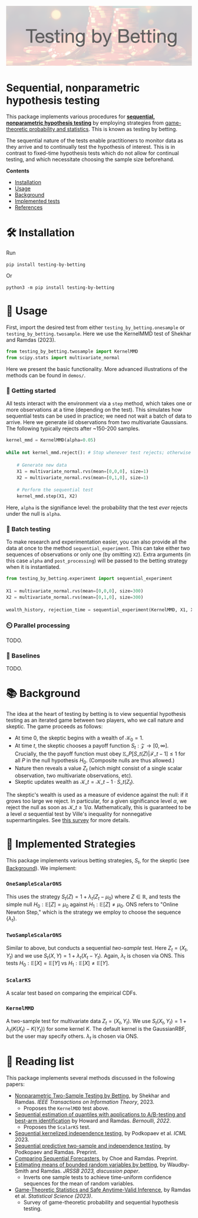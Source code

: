 ![cover image](/assets/testing_by_betting.png)

# Sequential, nonparametric hypothesis testing 

This package implements various procedures for **[sequential, nonparametric hypothesis testing](https://en.wikipedia.org/wiki/Sequential_analysis)** by employing strategies from [game-theoretic probability and statistics](https://arxiv.org/pdf/2210.01948.pdf). This is known as testing by betting. 

The sequential nature of the tests enable practitioners to monitor data as they arrive and to continually test the hypothesis of interest. This is in contrast to fixed-time hypothesis tests which do not allow for continual testing, and which necessitate choosing the sample size beforehand. 

**Contents** 
- [Installation](#installation)
- [Usage](#usage)
- [Background](#background)
- [Implemented tests](#strategies)
- [References](#bib)


# 🛠️ Installation <a id='installation'></a>

Run 

```pip install testing-by-betting```

Or 

```python3 -m pip install testing-by-betting```

# 🤖 Usage <a id='usage'></a>

First, import the desired test from either `testing_by_betting.onesample` or `testing_by_betting.twosample`. Here we use the KernelMMD test of Shekhar and Ramdas (2023). 

```python
from testing_by_betting.twosample import KernelMMD
from scipy.stats import multivariate_normal
```

Here we present the basic functionality. More advanced illustrations of the methods can be found in `demos/`. 

### 🔩 Getting started

All tests interact with the environment via a `step` method, which takes one or more observations at a time (depending on the test). This simulates how sequential tests can be used in practice; we need not wait a batch of data to arrive. Here we generate iid observations from two multivariate Gaussians.  The following typically rejects after ~150-200 samples. 

```python
kernel_mmd = KernelMMD(alpha=0.05)

while not kernel_mmd.reject(): # Stop whenever test rejects; otherwise continue. 
   
    # Generate new data 
    X1 = multivariate_normal.rvs(mean=[0,0,0], size=1)
    X2 = multivariate_normal.rvs(mean=[0,1,0], size=1)

    # Perform the sequential test   
    kernel_mmd.step(X1, X2)    
```

Here, `alpha` is the signifiance level: the probability that the test _ever_ rejects under the null is `alpha`. 


### 🧪 Batch testing

To make research and experimentation easier, you can also provide all the data at once to the method 
`sequential_experiment`. 
This can take either two sequences of observations or only one (by omitting `X2`). 
Extra arguments (in this case `alpha` and `post_processing`) will be passed to the betting strategy when it is instantiated.  

```python
from testing_by_betting.experiment import sequential_experiment

X1 = multivariate_normal.rvs(mean=[0,0,0], size=300)
X2 = multivariate_normal.rvs(mean=[0,1,0], size=300)

wealth_history, rejection_time = sequential_experiment(KernelMMD, X1, X2, alpha=0.01, post_processing='arctan')
```

### ⏲️ Parallel processing 

TODO. 

### 🏁 Baselines 

TODO. 

# 📚 Background <a id='background'></a>

The idea at the heart of testing by betting is to view sequential hypothesis testing as an iterated game between 
two players, who we call nature and skeptic.  The game proceeds as follows: 

- At time 0, the skeptic begins with a wealth of $\mathcal{K}_0=1$. 
- At time $t$, the skeptic chooses a payoff function $S_t:\mathcal{Z} \to [0,\infty]$. Crucially, the the payoff function must obey $\mathbb{E}\_P[S\_t(Z)|\mathcal{F}\_{t-1}] \leq 1$ for all $P$ in the null hypothesis $H_0$. (Composite nulls are thus allowed.) 
- Nature then reveals a value $Z_t$ (which might consist of a single scalar observation, two multivariate observations, etc). 
- Skeptic updates wealth as $\mathcal{K}\_t = \mathcal{K}\_{t-1}\cdot S\_t(Z_t)$. 

The skeptic's wealth is used as a measure of evidence against the null: if it grows too large we reject. In particular, for a given significance level $\alpha$, we reject the null as soon as $\mathcal{K}\_t \geq 1/\alpha$. Mathematically, this is guaranteed to be a level $\alpha$ sequential test by Ville's inequality for nonnegative supermartingales. See [this survey](https://arxiv.org/pdf/2210.01948.pdf) for more details. 


# 🧰 Implemented Strategies <a id='strategies'></a>

This package implements various betting strategies, $S_t$, for the skeptic (see [Background](#background)). We implement: 

### `OneSampleScalarONS` 
This uses the strategy $S_t(Z) = 1 + \lambda_t( Z_t - \mu_0)$ where $Z\in\mathbb{R}$, and tests the simple null $H_0: \mathbb{E}[Z]=\mu_0$ against $H_1: \mathbb{E}[Z]\neq \mu_0$. ONS refers to "Online Newton Step," which is the strategy we employ to choose the sequence $\{\lambda_t\}$. 

### `TwoSampleScalarONS`
Similar to above, but conducts a sequential _two-sample_ test. Here $Z_t=(X_t,Y_t)$ and we use $S_t(X,Y) = 1 + \lambda_t(X_t - Y_t)$. Again, $\lambda_t$ is chosen via ONS. This tests $H_0: \mathbb{E}[X] = \mathbb{E}[Y]$ vs $H_1: \mathbb{E}[X] \neq \mathbb{E}[Y]$. 


### `ScalarKS`
A scalar test based on comparing the empirical CDFs. 

### `KernelMMD` 
A two-sample test for multivariate data $Z_t=(X_t,Y_t)$. We use $S_t(X_t,Y_t) = 1 + \lambda_t(K(X_t) - K(Y_t))$ for some kernel $K$. The default kernel is the GaussianRBF, but the user may specify others. $\lambda_t$ is chosen via ONS.  


# 📖 Reading list <a id='bib'></a>

This package implements several methods discussed in the following papers: 

- [Nonparametric Two-Sample Testing by Betting](https://arxiv.org/abs/2112.09162), by Shekhar and Ramdas. _IEEE Transactions on Information Theory_, 2023. 
    - Proposes the `KernelMDD` test above. 
- [Sequential estimation of quantiles with applications to A/B-testing and best-arm identification](https://arxiv.org/abs/1906.09712) by Howard and Ramdas. _Bernoulli, 2022_.  
    - Proposes the `ScalarKS` test. 
- [Sequential kernelized independence testing](https://arxiv.org/pdf/2212.07383.pdf), by Podkopaev et al. _ICML_ 2023. 
- [Sequential predictive two-sample and independence testing](https://arxiv.org/pdf/2305.00143.pdf), by Podkopaev and Ramdas. Preprint. 
- [Comparing Sequential Forecasters](https://arxiv.org/pdf/2110.00115.pdf), by Choe and Ramdas. Preprint. 
- [Estimating means of bounded random variables by betting](https://arxiv.org/pdf/2010.09686.pdf), by Waudby-Smith and Ramdas. _JRSSB 2023, discussion paper_. 
    - Inverts one sample tests to achieve time-uniform confidence sequences for the mean of random variables.  
- [Game-Theoretic Statistics and
Safe Anytime-Valid Inference](https://arxiv.org/pdf/2210.01948.pdf), by Ramdas et al. _Statistical Science (2023)_. 
    - Survey of game-theoretic probability and sequential hypothesis testing. 

